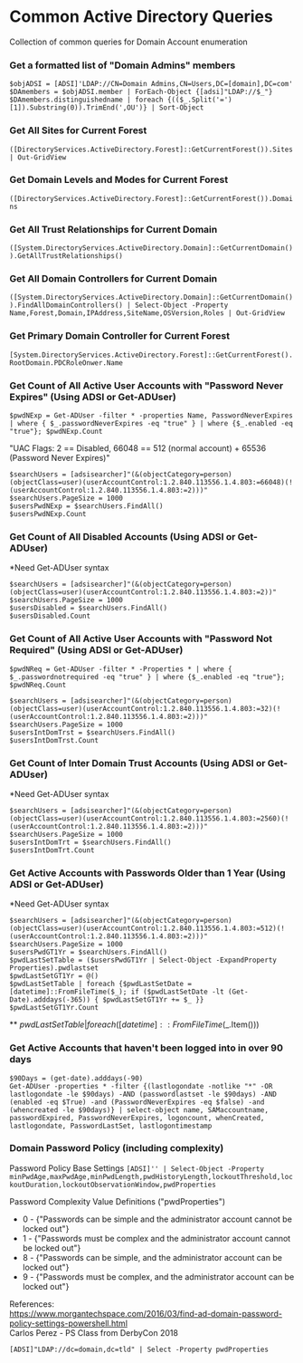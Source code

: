 # Common Active Directory Queries
Collection of common queries for Domain Account enumeration



### Get a formatted list of "Domain Admins" members  
```
$objADSI = [ADSI]'LDAP://CN=Domain Admins,CN=Users,DC=[domain],DC=com'
$DAmembers = $objADSI.member | ForEach-Object {[adsi]"LDAP://$_"}
$DAmembers.distinguishedname | foreach {(($_.Split('=')[1]).Substring(0)).TrimEnd(',OU')} | Sort-Object
```

### Get All Sites for Current Forest
`([DirectoryServices.ActiveDirectory.Forest]::GetCurrentForest()).Sites | Out-GridView`

### Get Domain Levels and Modes for Current Forest
`([DirectoryServices.ActiveDirectory.Forest]::GetCurrentForest()).Domains`

### Get All Trust Relationships for Current Domain
`([System.DirectoryServices.ActiveDirectory.Domain]::GetCurrentDomain()).GetAllTrustRelationships()`

### Get All Domain Controllers for Current Domain
`([System.DirectoryServices.ActiveDirectory.Domain]::GetCurrentDomain()).FindAllDomainControllers() | Select-Object -Property Name,Forest,Domain,IPAddress,SiteName,OSVersion,Roles | Out-GridView`

### Get Primary Domain Controller for Current Forest
`[System.DirectoryServices.ActiveDirectory.Forest]::GetCurrentForest().RootDomain.PDCRoleOnwer.Name`

### Get Count of All Active User Accounts with "Password Never Expires" (Using ADSI or Get-ADUser)
`$pwdNExp = Get-ADUser -filter * -properties Name, PasswordNeverExpires | where { $_.passwordNeverExpires -eq "true" } | where {$_.enabled -eq "true"}; $pwdNExp.Count`

"UAC Flags: 2 == Disabled, 66048 == 512 (normal account) + 65536 (Password Never Expires)"
```
$searchUsers = [adsisearcher]"(&(objectCategory=person)(objectClass=user)(userAccountControl:1.2.840.113556.1.4.803:=66048)(!(userAccountControl:1.2.840.113556.1.4.803:=2)))"
$searchUsers.PageSize = 1000
$usersPwdNExp = $searchUsers.FindAll()
$usersPwdNExp.Count
```

### Get Count of All Disabled Accounts (Using ADSI or Get-ADUser)
*Need Get-ADUser syntax

```
$searchUsers = [adsisearcher]"(&(objectCategory=person)(objectClass=user)(userAccountControl:1.2.840.113556.1.4.803:=2))"
$searchUsers.PageSize = 1000
$usersDisabled = $searchUsers.FindAll()
$usersDisabled.Count
```

### Get Count of All Active User Accounts with "Password Not Required" (Using ADSI or Get-ADUser)
`$pwdNReq = Get-ADUser -filter * -Properties * | where { $_.passwordnotrequired -eq "true" } | where {$_.enabled -eq "true"}; $pwdNReq.Count`

```
$searchUsers = [adsisearcher]"(&(objectCategory=person)(objectClass=user)(userAccountControl:1.2.840.113556.1.4.803:=32)(!(userAccountControl:1.2.840.113556.1.4.803:=2)))"
$searchUsers.PageSize = 1000
$usersIntDomTrst = $searchUsers.FindAll()
$usersIntDomTrst.Count
```

### Get Count of Inter Domain Trust Accounts (Using ADSI or Get-ADUser)
*Need Get-ADUser syntax

```
$searchUsers = [adsisearcher]"(&(objectCategory=person)(objectClass=user)(userAccountControl:1.2.840.113556.1.4.803:=2560)(!(userAccountControl:1.2.840.113556.1.4.803:=2)))"
$searchUsers.PageSize = 1000
$usersIntDomTrt = $searchUsers.FindAll()
$usersIntDomTrt.Count
```

### Get Active Accounts with Passwords Older than 1 Year (Using ADSI or Get-ADUser)
*Need Get-ADUser syntax

```
$searchUsers = [adsisearcher]"(&(objectCategory=person)(objectClass=user)(userAccountControl:1.2.840.113556.1.4.803:=512)(!(userAccountControl:1.2.840.113556.1.4.803:=2)))"
$searchUsers.PageSize = 1000
$usersPwdGT1Yr = $searchUsers.FindAll()
$pwdLastSetTable = ($usersPwdGT1Yr | Select-Object -ExpandProperty Properties).pwdlastset
$pwdLastSetGT1Yr = @()
$pwdLastSetTable | foreach {$pwdLastSetDate = [datetime]::FromFileTime($_); if ($pwdLastSetDate -lt (Get-Date).adddays(-365)) { $pwdLastSetGT1Yr += $_ }}
$pwdLastSetGT1Yr.Count
```
** $pwdLastSetTable | foreach([datetime]::FromFileTime($_.Item()))

### Get Active Accounts that haven't been logged into in over 90 days
```
$90Days = (get-date).adddays(-90)
Get-ADUser -properties * -filter {(lastlogondate -notlike "*" -OR lastlogondate -le $90days) -AND (passwordlastset -le $90days) -AND (enabled -eq $True) -and (PasswordNeverExpires -eq $false) -and (whencreated -le $90days)} | select-object name, SAMaccountname, passwordExpired, PasswordNeverExpires, logoncount, whenCreated, lastlogondate, PasswordLastSet, lastlogontimestamp
```


### Domain Password Policy (including complexity)

Password Policy Base Settings
`[ADSI]'' | Select-Object -Property minPwdAge,maxPwdAge,minPwdLength,pwdHistoryLength,lockoutThreshold,lockoutDuration,lockoutObservationWindow,pwdProperties`

Password Complexity Value Definitions ("pwdProperties")

* 0 - {"Passwords can be simple and the administrator account cannot be locked out"}
* 1 - {"Passwords must be complex and the administrator account cannot be locked out"}
* 8 - {"Passwords can be simple, and the administrator account can be locked out"}
* 9 - {"Passwords must be complex, and the administrator account can be locked out"}

References:  
https://www.morgantechspace.com/2016/03/find-ad-domain-password-policy-settings-powershell.html  
Carlos Perez - PS Class from DerbyCon 2018

`[ADSI]"LDAP://dc=domain,dc=tld" | Select -Property pwdProperties`
